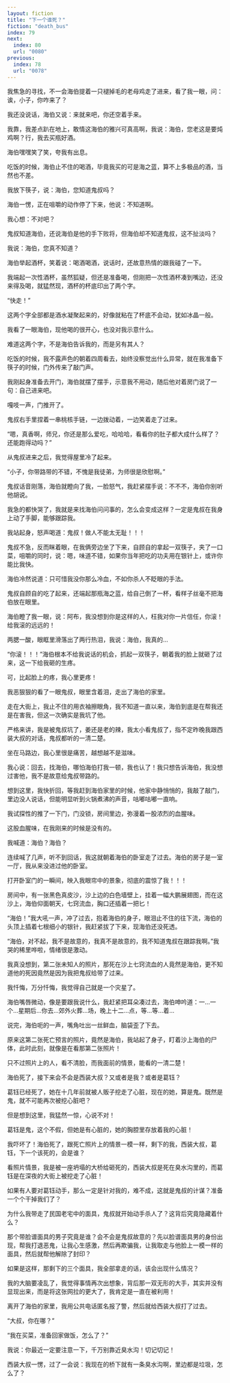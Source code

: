 ```yaml
---
layout: fiction
title: "下一个谁死？"
fiction: "death_bus"
index: 79
next:
  index: 80
  url: "0080"
previous:
  index: 78
  url: "0078"
---
```

我焦急的寻找，不一会海伯提着一只褪掉毛的老母鸡走了进来，看了我一眼，问：诶，小子，你咋来了？

我还没说话，海伯又说：来就来吧，你还空着手来。

我靠，我差点趴在地上，敢情这海伯的雅兴可真高啊，我说：海伯，您老这是要炖鸡啊？行，我去买瓶好酒。

海伯嘿嘿笑了笑，夸我有出息。

吃饭的时候，海伯止不住的喝酒，毕竟我买的可是海之蓝，算不上多极品的酒，当然也不差。

我放下筷子，说：海伯，您知道鬼叔吗？

海伯一愣，正在咀嚼的动作停了下来，他说：不知道啊。

我心想：不对吧？

鬼叔知道海伯，还说海伯是他的手下败将，但海伯却不知道鬼叔，这不扯淡吗？

我说：海伯，您真不知道？

海伯举起酒杯，笑着说：喝酒喝酒，说话时，还故意热情的跟我碰了一下。

我端起一次性酒杯，虽然狐疑，但还是准备喝，但刚把一次性酒杯凑到嘴边，还没来得及喝，就猛然现，酒杯的杯底印出了两个字。

“快走！”

这两个字全部都是酒水凝聚起来的，好像就粘在了杯底不会动，犹如冰晶一般。

我看了一眼海伯，现他喝的很开心，也没对我示意什么。

难道这两个字，不是海伯告诉我的，而是另有其人？

吃饭的时候，我不露声色的朝着四周看去，始终没察觉出什么异常，就在我准备下筷子的时候，门外传来了敲门声。

我刚起身准备去开门，海伯就摆了摆手，示意我不用动，随后他对着房门说了一句：自己进来吧。

嘎吱一声，门推开了。

鬼叔右手里捏着一串桃核手链，一边拨动着，一边笑着走了过来。

“嗯，真香啊，师兄，你还是那么爱吃，哈哈哈，看看你的肚子都大成什么样了？还能跑得动吗？”

从鬼叔进来之后，我觉得屋里冷了起来。

“小子，你带路带的不错，不愧是我徒弟，为师很是欣慰啊。”

鬼叔话音刚落，海伯就瞪向了我，一脸怒气，我赶紧摆手说：不不不，海伯你别听他胡说。

我急的都快哭了，我就是来找海伯问问事的，怎么会变成这样？一定是鬼叔在我身上动了手脚，能够跟踪我。

我站起身，怒声喝道：鬼叔！做人不能太无耻！！！

鬼叔不急，反而眯着眼，在我俩旁边坐了下来，自顾自的拿起一双筷子，夹了一口菜，咀嚼的同时，说：嗯，味道不错，如果你当年把吃的功夫用在银针上，或许你能比我快。

海伯冷然说道：只可惜我没你那么冷血，不如你杀人不眨眼的手法。

鬼叔自顾自的吃了起来，还端起那瓶海之蓝，给自己倒了一杯，看样子丝毫不把海伯放在眼里。

海伯瞪了我一眼，说：阿布，我没想到你是这样的人，枉我对你一片信任，你滚！给我滚的远远的！

两腮一酸，眼眶里滑落出了两行热泪，我说：海伯，我真的...

“你滚！！！”海伯根本不给我说话的机会，抓起一双筷子，朝着我的脸上就砸了过来，这一下给我砸的生疼。

可，比起脸上的疼，我心里更疼！

我恶狠狠的看了一眼鬼叔，眼里含着泪，走出了海伯的家里。

走在大街上，我止不住的用衣袖擦眼角，我不知道一直以来，海伯到底是在帮我还是在害我，但这一次确实是我坑了他。

严格来讲，我是被鬼叔坑了，姜还是老的辣，我太小看鬼叔了，指不定昨晚我跟西装大叔的对话，鬼叔都听的一清二楚。

坐在马路边，我心里很是痛苦，越想越不是滋味。

我心说：回去，找海伯，哪怕海伯打我一顿，我也认了！我只想告诉海伯，我没想过害他，我不是故意给鬼叔带路的。

想到这里，我快折回，等我赶到海伯家里的时候，他家中静悄悄的，我敲了敲门，里边没人说话，但能明显听到火锅煮沸的声音，咕嘟咕嘟一直响。

我试探性的推了一下门，门没锁，房间里边，弥漫着一股浓烈的血腥味。

这股血腥味，在我刚来的时候是没有的。

我喊道：海伯？海伯？

连续喊了几声，听不到回话，我这就朝着海伯的卧室走了过去。海伯的房子是一室一厅，我从来没进过他的卧室。

打开卧室门的一瞬间，映入我眼帘中的景象，彻底的震惊了我！！！

房间中，有一张黑色真皮沙，沙上边的白色墙壁上，挂着一幅大鹏展翅图，而在这沙上，海伯仰面朝天，七窍流血，胸口还插着一把匕！

“海伯！”我大吼一声，冲了过去，抱着海伯的身子，眼泪止不住的往下流，海伯的头顶上插着七根细小的银针，我赶紧拔了下来，现海伯还没死透。

“海伯，对不起，我不是故意的，我真不是故意的，我不知道鬼叔在跟踪我啊。”我哭的稀里哗啦，情绪很是激动。

我真没想到，第二张未知人的照片，那死在沙上七窍流血的人竟然是海伯，更不知道他的死因竟然是因为我把鬼叔给带了过来。

我忏悔，万分忏悔，我觉得自己就是一个灾星了。

海伯嘴唇微动，像是要跟我说什么，我赶紧把耳朵凑过去，海伯呻吟道：一...一个...星期后...你去...郊外火葬...场，晚上十二...点，等...等...着...

说完，海伯呃的一声，嘴角吐出一丝鲜血，脑袋歪了下去。

原来这第二张死亡预言的照片，竟然是海伯，我站起了身子，盯着沙上海伯的尸体，此时此刻，就像是在看那第二张照片！

只不过照片上的人，看不清脸，而我面前的情景，能看的一清二楚！

海伯死了，接下来会不会是西装大叔？又或者是我？或者是葛钰？

葛钰已经死了，她在十几年前就被人贩子挖走了心脏，现在的她，算是鬼。既然是鬼，就不可能再次被挖心脏吧？

但是想到这里，我猛然一惊，心说不对！

葛钰是鬼，这个不假，但她是有心脏的，她的胸腔里存放着我的心脏！

我吓坏了！海伯死了，跟死亡照片上的情景一模一样，剩下的我，西装大叔，葛钰，下一个该死的，会是谁？

看照片情景，我是被一座坍塌的大桥给砸死的，西装大叔是死在臭水沟里的，而葛钰是在深夜的大街上被挖走了心脏！

如果有人要对葛钰动手，那么一定是针对我的，难不成，这就是鬼叔的计谋？准备一个个干掉我们了？

为什么我带走了民国老宅中的面具，鬼叔就开始动手杀人了？这背后究竟隐藏着什么？

那个带脸谱面具的男子究竟是谁？会不会是鬼叔故意的？先以脸谱面具男的身份出现，帮我打退恶鬼，让我心生感激，然后再欺骗我，让我取走与他脸上一模一样的面具，然后就帮他解除了封印？

如果是这样，那剩下的三个面具，我全部拿走的话，该会出现什么情况？

我的大脑要凌乱了，我觉得事情再次出想象，背后那一双无形的大手，其实并没有显现出来，而是将这张网拉的更大了，我肯定是一直在被利用！

离开了海伯的家里，我用公共电话匿名报了警，然后就给西装大叔打了过去。

“大叔，你在哪？”

“我在买菜，准备回家做饭，怎么了？”

我说：你最近一定要注意一下，千万别靠近臭水沟！切记切记！

西装大叔一愣，过了一会说：我现在的桥下就有一条臭水沟啊，里边都是垃圾，怎么了？